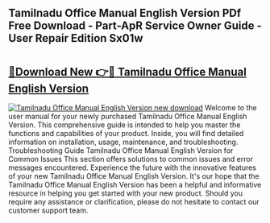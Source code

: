 ## Tamilnadu Office Manual English Version PDf Free Download - Part-ApR Service Owner Guide - User Repair Edition Sx01w

# <h2><a href="http://bc55838.oget.top/?id=Tamilnadu+Office+Manual+English+Version">🔗Download New 👉🔴 Tamilnadu Office Manual English Version</a></h2>

[![Tamilnadu Office Manual English Version new download](https://i.imgur.com/5g1atiW.png)](http://bc55838.oget.top/?id=Tamilnadu+Office+Manual+English+Version)
Welcome to the user manual for your newly purchased Tamilnadu Office Manual English Version. This comprehensive guide is intended to help you master the functions and capabilities of your product. Inside, you will find detailed information on installation, usage, maintenance, and troubleshooting. Troubleshooting Guide Tamilnadu Office Manual English Version for Common Issues This section offers solutions to common issues and error messages encountered. Experience the future with the innovative features of your new Tamilnadu Office Manual English Version. It's our hope that the Tamilnadu Office Manual English Version has been a helpful and informative resource in helping you get started with your new product. Should you require any assistance or clarification, please do not hesitate to contact our customer support team.
